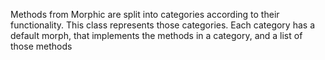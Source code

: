Methods from Morphic are split into categories according to their functionality. This class represents those categories. Each category has a default morph, that implements the methods in a category, and a list of those methods